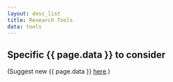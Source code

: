 ```yaml
---
layout: desc_list
title: Research Tools
data: tools
---
```


<h2>Specific {{ page.data }} to consider</h2>

(Suggest new {{ page.data }} <a href="https://github.com/CNERG/new-website/issues/new/choose" target="_blank">here</a>.)

